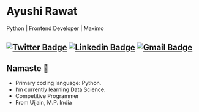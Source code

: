 # Ayushi Rawat
Python | Frontend Developer | Maximo

[![Twitter Badge](https://img.shields.io/badge/-Twitter-1ca0f1?style=flat-square&labelColor=1ca0f1&logo=twitter&logoColor=white&link=https://twitter.com/ayushi_rawat)](https://twitter.com/ayushi_rawat_) [![Linkedin Badge](https://img.shields.io/badge/-LinkedIn-blue?style=flat-square&logo=Linkedin&logoColor=white&link=https://www.linkedin.com/in/ayushi-rawat-53496218b/)](https://www.linkedin.com/in/ayushi-rawat-53496218b/) 
[![Gmail Badge](https://img.shields.io/badge/-Gmail-c14438?style=flat-square&logo=Gmail&logoColor=white&link=mailto:ayushi7rawat@gmail.com)](ayushi7rawat@gmail.com)
---
## Namaste 🙏

* Primary coding language: Python.
* I’m currently learning Data Science.
* Competitive Programmer
* From Ujjain, M.P. India
